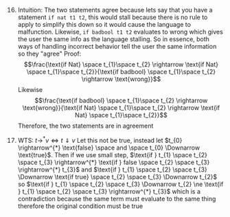 16)
	Intuition: The two statements agree because lets say that you have a statement `if nat t1 t2`, this would stall because there is no rule to apply to simplify this down so it would cause the language to malfunction. Likewise, `if badbool t1 t2` evaluates to wrong which gives the user the same info as the language stalling. So in essence, both ways of handling incorrect behavior tell the user the same information so they "agree"
	Proof:
	$$\frac{\text{if Nat} \space t_{1}\space t_{2} \rightarrow \text{if Nat} \space t_{1}\space t_{2}}{\text{if badbool} \space t_{1}\space t_{2} \rightarrow \text{wrong}}$$
	Likewise
	$$\frac{\text{if badbool} \space t_{1}\space t_{2} \rightarrow \text{wrong}}{\text{if Nat} \space t_{1}\space t_{2} \rightarrow \text{if Nat} \space t_{1}\space t_{2}}$$
	Therefore, the two statements are in agreement

17)
	WTS: $t \rightarrow^{*} v \iff t \Downarrow v$ 
	Let this not be true, instead let $t_{0} \rightarrow^{*} \text{false} \space and \space t_{0} \Downarrow \text{true}$. Then if we use small step, $\text{if } t_{1} \space t_{2} \space t_{3} \rightarrow^{*} \text{if } false \space t_{2} \space t_{3} \rightarrow^{*} t_{3}$ and $\text{if } t_{1} \space t_{2} \space t_{3} \Downarrow \text{if true} \space t_{2} \space t_{3} \Downarrow t_{2}$ so $\text{if } t_{1} \space t_{2} \space t_{3} \Downarrow t_{2} \ne \text{if } t_{1} \space t_{2} \space t_{3} \rightarrow^{*} t_{3}$ which is a contradiction because the same term must evaluate to the same thing therefore the original condition must be true 
	